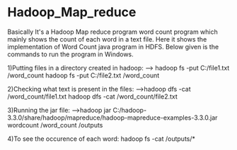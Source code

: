 # Hadoop_Map_reduce
Basically It's a Hadoop Map reduce program word count program which mainly shows the count of each word in a text file.
Here it  shows  the implementation of Word Count java program in HDFS.
Below given is the commands to run the program in Windows.

1)Putting files in a directory created in hadoop:
--> hadoop fs -put C:/file1.txt /word_count
    hadoop fs -put C:/file2.txt /word_count

2)Checking what text is present in the files:
-->hadoop dfs -cat /word_count/file1.txt
   hadoop dfs -cat /word_count/file2.txt
   
3)Running the jar file:
-->hadoop jar C:/hadoop-3.3.0/share/hadoop/mapreduce/hadoop-mapreduce-examples-3.3.0.jar wordcount /word_count /outputs

4)To see the occurence of each word:
hadoop fs -cat /outputs/*
